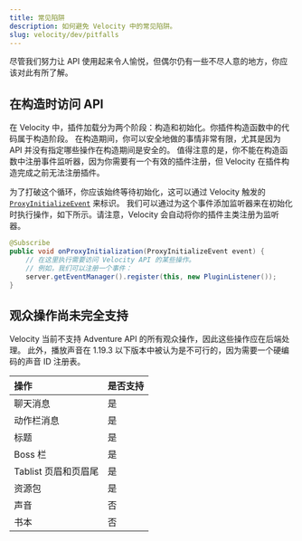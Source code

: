 ```yaml
---
title: 常见陷阱
description: 如何避免 Velocity 中的常见陷阱。
slug: velocity/dev/pitfalls
---
```


尽管我们努力让 API 使用起来令人愉悦，但偶尔仍有一些不尽人意的地方，你应该对此有所了解。

## 在构造时访问 API

在 Velocity 中，插件加载分为两个阶段：构造和初始化。你插件构造函数中的代码属于构造阶段。
在构造期间，你可以安全地做的事情非常有限，尤其是因为 API 并没有指定哪些操作在构造期间是安全的。
值得注意的是，你不能在构造函数中注册事件监听器，因为你需要有一个有效的插件注册，但 Velocity 在插件构造完成之前无法注册插件。

为了打破这个循环，你应该始终等待初始化，这可以通过 Velocity 触发的 [`ProxyInitializeEvent`](jd:velocity:com.velocitypowered.api.event.proxy.ProxyInitializeEvent) 来标识。
我们可以通过为这个事件添加监听器来在初始化时执行操作，如下所示。请注意，Velocity 会自动将你的插件主类注册为监听器。

```java
@Subscribe
public void onProxyInitialization(ProxyInitializeEvent event) {
    // 在这里执行需要访问 Velocity API 的某些操作。
    // 例如，我们可以注册一个事件：
    server.getEventManager().register(this, new PluginListener());
}
```

## 观众操作尚未完全支持

Velocity 当前不支持 Adventure API 的所有观众操作，因此这些操作应在后端处理。
此外，播放声音在 1.19.3 以下版本中被认为是不可行的，因为需要一个硬编码的声音 ID 注册表。

| 操作             | 是否支持 |
|:---------------|:-----|
| 聊天消息           | 是    |
| 动作栏消息          | 是    |
| 标题             | 是    |
| Boss 栏         | 是    |
| Tablist 页眉和页眉尾 | 是    |
| 资源包            | 是    |
| 声音             | 否    |
| 书本             | 否    |
